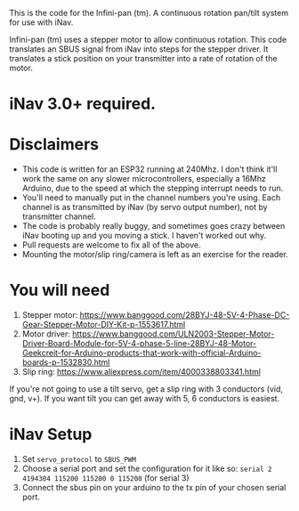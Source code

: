 This is the code for the Infini-pan (tm). A continuous rotation pan/tilt system for use with iNav.

Infini-pan (tm) uses a stepper motor to allow continuous rotation. This code translates an SBUS signal from iNav into steps for the stepper driver. It translates a stick position on your transmitter into a rate of rotation of the motor.

# iNav 3.0+ required.

# Disclaimers
- This code is written for an ESP32 running at 240Mhz. I don't think it'll work the same on any slower microcontrollers, especially a 16Mhz Arduino, due to the speed at which the stepping interrupt needs to run.
- You'll need to manually put in the channel numbers you're using. Each channel is as transmitted by iNav (by servo output number), not by transmitter channel.
- The code is probably really buggy, and sometimes goes crazy between iNav booting up and you moving a stick. I haven't worked out why.
- Pull requests are welcome to fix all of the above.
- Mounting the motor/slip ring/camera is left as an exercise for the reader.

# You will need
1. Stepper motor: https://www.banggood.com/28BYJ-48-5V-4-Phase-DC-Gear-Stepper-Motor-DIY-Kit-p-1553617.html
2. Motor driver: https://www.banggood.com/ULN2003-Stepper-Motor-Driver-Board-Module-for-5V-4-phase-5-line-28BYJ-48-Motor-Geekcreit-for-Arduino-products-that-work-with-official-Arduino-boards-p-1532830.html
3. Slip ring: https://www.aliexpress.com/item/4000338803341.html

If you're not going to use a tilt servo, get a slip ring with 3 conductors (vid, gnd, v+). If you want tilt you can get away with 5, 6 conductors is easiest.

# iNav Setup

1. Set `servo_protocol` to `SBUS_PWM`
2. Choose a serial port and set the configuration for it like so: `serial 2 4194304 115200 115200 0 115200` (for serial 3)
3. Connect the sbus pin on your arduino to the tx pin of your chosen serial port.
